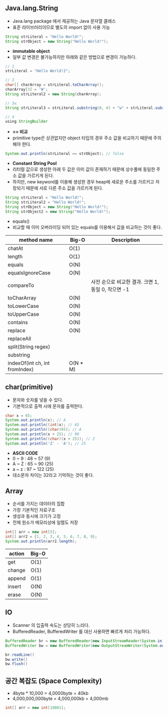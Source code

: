 ## Java.lang.String

- Java.lang package 에서 제공하는 Java 문자열 클래스
- 표준 라이브러리이므로 별도의 import 없이 사용 가능

```java
String strLiteral = "Hello World!";
String strObject = new String("Hello World!");
```

- **immutable object**
- 일부 값 변경은 불가능하지만 아래와 같은 방법으로 변경이 가능하다.

```java
// 1
strLiteral = "Hello World!2";

// 2
char[] charArray = strLiteral.toCharArray();
charArray[3] = 'W';
String strLiteral2 = new String(charArray);

// 3≤
String strLiteral3 = strLiteral.substring(0, 4) + "w" + strLiteral.substring(5, 7);

// 4
using StringBuilder
```

- **== 비교**
- primitive type은 상관없지만 object 타입의 경우 주소 값을 비교하기 때문에 주의해야 한다.

```java
System.out.println(strLiteral == strObject); // false
```

- **Constant String Pool**
- 리터럴 값으로 생성한 아래 두 값은 이미 값이 존재하기 때문에 상수풀에 동일한 주소 값을 가르키게 된다.
- 하지만, new keyword를 이용해 생성한 경우 heap에 새로운 주소를 가르키고 저장되기 때문에 서로 다른 주소 값을 가르키게 된다.

```java
String strLiteral = "Hello World!";
String strLiteral2 = "Hello World!";
String strObject = new String("Hello World!");
String strObject2 = new String("Hello World!");
```

- equals()
- 비교할 때 이미 오버라이딩 되어 있는 equals를 이용해서 값을 비교하는 것이 좋다.

| method name                    | Big-O    | Description                       |
|--------------------------------|----------|-----------------------------------|
| chatAt                         | O(1)     |                                   |
| length                         | O(1)     |                                   |
| equals                         | O(N)     |                                   |
| equalsIgnoreCase               | O(N)     |                                   |
| compareTo                      |          | 사전 순으로 비교한 결과. 크면 1, 동일 0, 작으면 -1 |
| toCharArray                    | O(N)     |                                   |
| toLowerCase                    | O(N)     |                                   |
| toUpperCase                    | O(N)     |                                   |
| contains                       | O(N)     |                                   |
| replace                        | O(N)     |                                   |
| replaceAll                     |          |                                   |
| split(String regex)            |          |                                   |
| substring                      |          |                                   |
| indexOf(int ch, int fromIndex) | O(N * M) |                                   |

## char(primitive)

- 문자와 숫자를 넣을 수 있다.
- 기본적으로 출력 시에 문자를 출력한다.

```java
char x = 65;
System.out.println(x); // A
System.out.println((int)x); // 65
System.out.println((char)65); // A
System.out.println(x + 25); // 90
System.out.println((char)(x + 25)); // Z
System.out.println('Z' - 'A'); // 25
```

- **ASCII CODE**
- 0 ~ 9 : 48 ~ 57 (9)
- A ~ Z : 65 ~ 90 (25)
- a ~ z : 97 ~ 122 (25)
- 대소문자 차이는 32라고 기억하는 것이 좋다.

## Array

- 순서를 가지는 데이터의 집합
- 가장 기본적인 자료구조
- 생성과 동시에 크기가 고정
- 전체 원소가 메모리상에 일렬도 저장

```java
int[] arr = new int[5];
int[] arr2 = {1, 2, 3, 4, 5, 6, 7, 8, 9};
System.out.println(arr2.length);
```

| action | Big-O |
|--------|-------|
| get    | O(1)  |
| change | O(1)  |
| append | O(1)  |
| insert | O(N)  |
| erase  | O(N)  |

## IO

- Scanner 의 입출력 속도는 상당히 느리다.
- BufferedReader, BufferedWriter 를 대신 사용하면 빠르게 처리 가능하다.

```java
BufferedReader br = new BufferedReader(new InputStreamReader(System.in));
BufferedWriter bw = new BufferedWriter(new OutputStreamWriter(System.out));

br.readLine()
bw.write()
bw.flush()
```

## 공간 복잡도 (Space Complexity)

- 4byte * 10,000 = 4,0000byte = 40kb
- 4,000,000,000byte = 4,000,000kb = 4,000mb

```java
int[] arr = new int[10001];
```